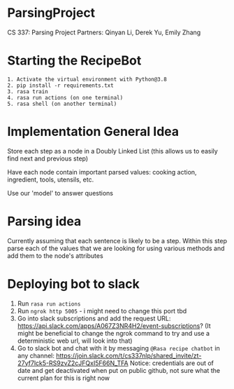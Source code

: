 # ParsingProject
CS 337: Parsing Project Partners: Qinyan Li, Derek Yu, Emily Zhang

# Starting the RecipeBot
    1. Activate the virtual environment with Python@3.8
    2. pip install -r requirements.txt
    3. rasa train
    4. rasa run actions (on one terminal)
    5. rasa shell (on another terminal)

# Implementation General Idea
Store each step as a node in a Doubly Linked List (this allows us to easily find next and previous step)

Have each node contain important parsed values: cooking action, ingredient, tools, utensils, etc.

Use our 'model' to answer questions

# Parsing idea
Currently assuming that each sentence is likely to be a step.
Within this step parse each of the values that we are looking for using various methods and add them to the node's attributes


# Deploying bot to slack
1. Run `rasa run actions`
2. Run `ngrok http 5005` - i might need to change this port tbd
3. Go into slack subscriptions and add the request URL: https://api.slack.com/apps/A067Z3NR4H2/event-subscriptions?
(It might be beneficial to change the ngrok command to try and use a deterministic web url, will look into that)
5. Go to slack bot and chat with it by messaging `@Rasa recipe chatbot` in any channel: https://join.slack.com/t/cs337nlp/shared_invite/zt-27yf7lck5-RS9zvZ2cJFQxI5F66N_TFA
Notice: credentials are out of date and get deactivated when put on public github, not sure what the current plan for this is right now
